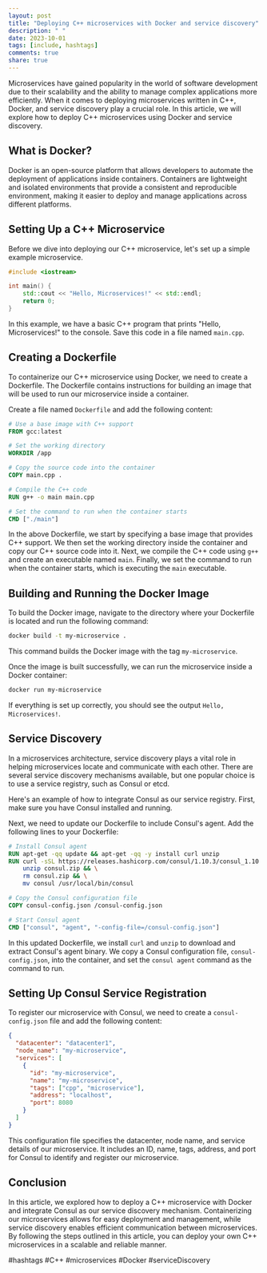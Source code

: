 ```yaml
---
layout: post
title: "Deploying C++ microservices with Docker and service discovery"
description: " "
date: 2023-10-01
tags: [include, hashtags]
comments: true
share: true
---
```


Microservices have gained popularity in the world of software development due to their scalability and the ability to manage complex applications more efficiently. When it comes to deploying microservices written in C++, Docker, and service discovery play a crucial role. In this article, we will explore how to deploy C++ microservices using Docker and service discovery.

## What is Docker?

Docker is an open-source platform that allows developers to automate the deployment of applications inside containers. Containers are lightweight and isolated environments that provide a consistent and reproducible environment, making it easier to deploy and manage applications across different platforms.

## Setting Up a C++ Microservice

Before we dive into deploying our C++ microservice, let's set up a simple example microservice. 

```cpp
#include <iostream>

int main() {
    std::cout << "Hello, Microservices!" << std::endl;
    return 0;
}
```

In this example, we have a basic C++ program that prints "Hello, Microservices!" to the console. Save this code in a file named `main.cpp`.

## Creating a Dockerfile

To containerize our C++ microservice using Docker, we need to create a Dockerfile. The Dockerfile contains instructions for building an image that will be used to run our microservice inside a container.

Create a file named `Dockerfile` and add the following content:

```Dockerfile
# Use a base image with C++ support
FROM gcc:latest

# Set the working directory
WORKDIR /app

# Copy the source code into the container
COPY main.cpp .

# Compile the C++ code
RUN g++ -o main main.cpp

# Set the command to run when the container starts
CMD ["./main"]
```

In the above Dockerfile, we start by specifying a base image that provides C++ support. We then set the working directory inside the container and copy our C++ source code into it. Next, we compile the C++ code using `g++` and create an executable named `main`. Finally, we set the command to run when the container starts, which is executing the `main` executable.

## Building and Running the Docker Image

To build the Docker image, navigate to the directory where your Dockerfile is located and run the following command:

```bash
docker build -t my-microservice .
```

This command builds the Docker image with the tag `my-microservice`.

Once the image is built successfully, we can run the microservice inside a Docker container:

```bash
docker run my-microservice
```

If everything is set up correctly, you should see the output `Hello, Microservices!`.

## Service Discovery

In a microservices architecture, service discovery plays a vital role in helping microservices locate and communicate with each other. There are several service discovery mechanisms available, but one popular choice is to use a service registry, such as Consul or etcd.

Here's an example of how to integrate Consul as our service registry. First, make sure you have Consul installed and running.

Next, we need to update our Dockerfile to include Consul's agent. Add the following lines to your Dockerfile:

```Dockerfile
# Install Consul agent
RUN apt-get -qq update && apt-get -qq -y install curl unzip
RUN curl -sSL https://releases.hashicorp.com/consul/1.10.3/consul_1.10.3_linux_amd64.zip -o consul.zip && \
    unzip consul.zip && \
    rm consul.zip && \
    mv consul /usr/local/bin/consul

# Copy the Consul configuration file
COPY consul-config.json /consul-config.json

# Start Consul agent
CMD ["consul", "agent", "-config-file=/consul-config.json"]
```

In this updated Dockerfile, we install `curl` and `unzip` to download and extract Consul's agent binary. We copy a Consul configuration file, `consul-config.json`, into the container, and set the `consul agent` command as the command to run.

## Setting Up Consul Service Registration

To register our microservice with Consul, we need to create a `consul-config.json` file and add the following content:

```json
{
  "datacenter": "datacenter1",
  "node_name": "my-microservice",
  "services": [
    {
      "id": "my-microservice",
      "name": "my-microservice",
      "tags": ["cpp", "microservice"],
      "address": "localhost",
      "port": 8080
    }
  ]
}
```

This configuration file specifies the datacenter, node name, and service details of our microservice. It includes an ID, name, tags, address, and port for Consul to identify and register our microservice.

## Conclusion

In this article, we explored how to deploy a C++ microservice with Docker and integrate Consul as our service discovery mechanism. Containerizing our microservices allows for easy deployment and management, while service discovery enables efficient communication between microservices. By following the steps outlined in this article, you can deploy your own C++ microservices in a scalable and reliable manner.

#hashtags #C++ #microservices #Docker #serviceDiscovery